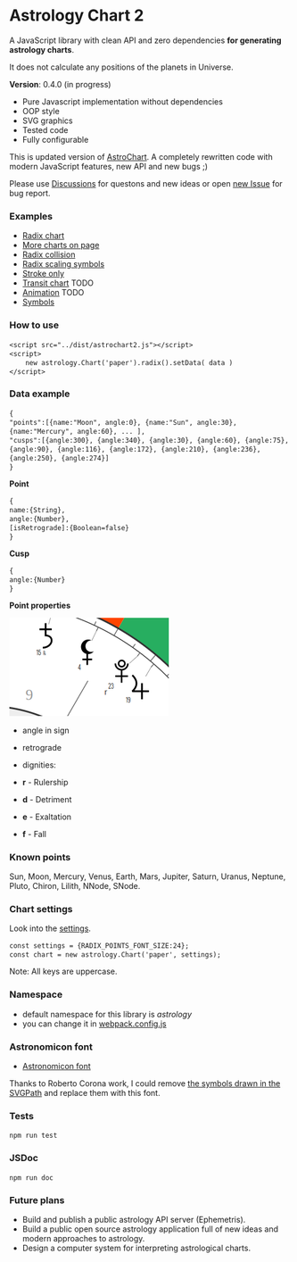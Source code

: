 # Astrology Chart 2
A JavaScript library with clean API and zero dependencies **for generating astrology charts**.

It does not calculate any positions of the planets in Universe.

**Version**: 0.4.0 (in progress)

- Pure Javascript implementation without dependencies
- OOP style
- SVG graphics
- Tested code
- Fully configurable

This is updated version of [AstroChart](https://github.com/Kibo/AstroChart). A completely rewritten code with modern JavaScript features, new API and new bugs ;)

Please use [Discussions](https://github.com/Kibo/AstrologyChart2/discussions) for questons and new ideas or open [new Issue](https://github.com/Kibo/AstrologyChart2/issues) for bug report.

### Examples
- [Radix chart](https://htmlpreview.github.io/?https://github.com/Kibo/AstrologyChart2/blob/master/examples/radix.html)
- [More charts on page](https://htmlpreview.github.io/?https://github.com/Kibo/AstrologyChart2/blob/master/examples/charts.html)
- [Radix collision](https://htmlpreview.github.io/?https://github.com/Kibo/AstrologyChart2/blob/master/examples/collision.html)
- [Radix scaling symbols](https://htmlpreview.github.io/?https://github.com/Kibo/AstrologyChart2/blob/master/examples/scaling.html)
- [Stroke only](https://htmlpreview.github.io/?https://github.com/Kibo/AstrologyChart2/blob/master/examples/stroke.html)
- [Transit chart](#) TODO
- [Animation](#) TODO
- [Symbols](https://htmlpreview.github.io/?https://github.com/Kibo/AstrologyChart2/blob/master/examples/symbols.html)

### How to use
```
<script src="../dist/astrochart2.js"></script>
<script>
	new astrology.Chart('paper').radix().setData( data )
</script>
```
### Data example
```
{
"points":[{name:"Moon", angle:0}, {name:"Sun", angle:30}, {name:"Mercury", angle:60}, ... ],
"cusps":[{angle:300}, {angle:340}, {angle:30}, {angle:60}, {angle:75}, {angle:90}, {angle:116}, {angle:172}, {angle:210}, {angle:236}, {angle:250}, {angle:274}]
}
```

**Point**
```
{
name:{String},
angle:{Number},
[isRetrograde]:{Boolean=false}
}
```

**Cusp**
```
{
angle:{Number}
}
```

**Point properties**

 ![properties](/assets/img/point_properties.png)

 - angle in sign
 - retrograde
 - dignities:

- **r** - Rulership
- **d** - Detriment
- **e** - Exaltation
- **f** - Fall

### Known points
Sun, Moon, Mercury, Venus, Earth, Mars, Jupiter, Saturn, Uranus, Neptune, Pluto, Chiron, Lilith, NNode, SNode.

### Chart settings
Look into the [settings](https://github.com/Kibo/AstrologyChart2/tree/master/src/settings/constants).
```
const settings = {RADIX_POINTS_FONT_SIZE:24};
const chart = new astrology.Chart('paper', settings);
```
Note: All keys are uppercase.

### Namespace
 - default namespace for this library is *astrology*
 - you can change it in [webpack.config.js](https://webpack.js.org/configuration/output/#outputlibrary)

### Astronomicon font
- [Astronomicon font](https://astronomicon.co/en/astronomicon-fonts/)

Thanks to Roberto	Corona work, I could remove [the symbols drawn in the SVGPath](https://github.com/Kibo/AstrologyChart2/blob/7c9fbcf097c856f2291df27b00ef1543f0ebc13f/src/utils/SVGUtils.js#L300) and replace them with this font.


### Tests
 ```
 npm run test
 ```

### JSDoc
```
npm run doc
```

### Future plans
- Build and publish a public astrology API server (Ephemetris).
- Build a public open source astrology application full of new ideas and modern approaches to astrology.
- Design a computer system for interpreting astrological charts.
